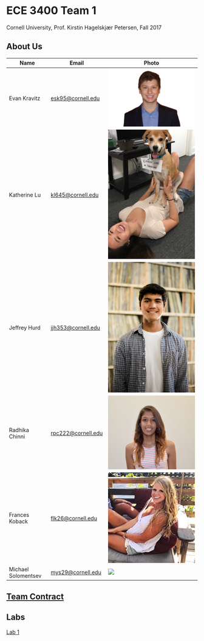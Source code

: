 # ECE 3400 Team 1
Cornell University, Prof. Kirstin Hagelskjær Petersen, Fall 2017

## About Us

|Name | Email |Photo|
|-----|-------|-----|
|Evan Kravitz| [esk95@cornell.edu](mailto:esk95@cornell.edu) | ![](./resources/evankravitz.jpg)|
|Katherine Lu| [kl645@cornell.edu](mailto:kl645@cornell.edu) | ![](./resources/katherinelu.jpeg) |
|Jeffrey Hurd| [jjh353@cornell.edu](mailto:jjh353@cornell.edu)| ![](./resources/jeffreyhurd.jpg)|
|Radhika Chinni| [rpc222@cornell.edu](mailto:rpc222@cornell.edu) | ![](./resources/raddhikachinni.png) |
|Frances Koback| [flk26@cornell.edu](mailto:flk26@cornell.edu)| ![](./resources/franniekobak.jpeg) |
|Michael Solomentsev| [mys29@cornell.edu](mailto:mys29@cornell.edu) | ![](./resources/michael.jpeg) |


## [Team Contract](https://docs.google.com/document/d/11ZBqf6RC5hrOcDreiL2vlYcdcat49vuX1CWatlyPSTk/edit?usp=sharing)

## Labs

[Lab 1](./lab1.md)



